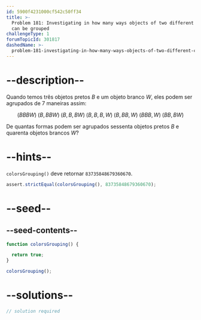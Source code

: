 ```yaml
---
id: 5900f4231000cf542c50ff34
title: >-
  Problem 181: Investigating in how many ways objects of two different colors
  can be grouped
challengeType: 1
forumTopicId: 301817
dashedName: >-
  problem-181-investigating-in-how-many-ways-objects-of-two-different-colours-can-be-grouped
---
```


# --description--

Quando temos três objetos pretos $B$ e um objeto branco $W$, eles podem ser agrupados de 7 maneiras assim:

$$(BBBW)\;(B,BBW)\;(B,B,BW)\;(B,B,B,W)\;(B,BB,W)\;(BBB,W)\;(BB,BW)$$

De quantas formas podem ser agrupados sessenta objetos pretos $B$ e quarenta objetos brancos $W$?

# --hints--

`colorsGrouping()` deve retornar `83735848679360670`.

```js
assert.strictEqual(colorsGrouping(), 83735848679360670);
```

# --seed--

## --seed-contents--

```js
function colorsGrouping() {

  return true;
}

colorsGrouping();
```

# --solutions--

```js
// solution required
```

